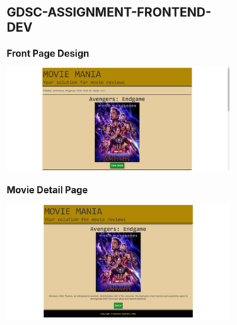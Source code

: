 # GDSC-ASSIGNMENT-FRONTEND-DEV

## Front Page Design
![screenshot](frontpage.PNG)
## Movie Detail Page
![screenshot](moviedetail.PNG)
